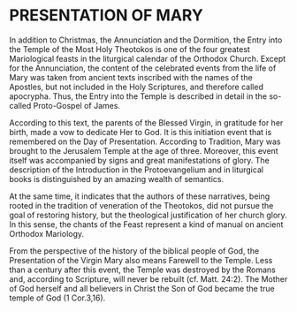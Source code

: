 # PRESENTATION OF MARY

In addition to Christmas, the Annunciation and the Dormition, the Entry into the Temple of the Most Holy Theotokos is one of the four greatest Mariological feasts in the liturgical calendar of the Orthodox Church. Except for the Annunciation, the content of the celebrated events from the life of Mary was taken from ancient texts inscribed with the names of the Apostles, but not included in the Holy Scriptures, and therefore called apocrypha. Thus, the Entry into the Temple is described in detail in the so-called Proto-Gospel of James.

According to this text, the parents of the Blessed Virgin, in gratitude for her birth, made a vow to dedicate Her to God. It is this initiation event that is remembered on the Day of Presentation. According to Tradition, Mary was brought to the Jerusalem Temple at the age of three. Moreover, this event itself was accompanied by signs and great manifestations of glory. The description of the Introduction in the Protoevangelium and in liturgical books is distinguished by an amazing wealth of semantics.

At the same time, it indicates that the authors of these narratives, being rooted in the tradition of veneration of the Theotokos, did not pursue the goal of restoring history, but the theological justification of her church glory. In this sense, the chants of the Feast represent a kind of manual on ancient Orthodox Mariology.

From the perspective of the history of the biblical people of God, the Presentation of the Virgin Mary also means Farewell to the Temple. Less than a century after this event, the Temple was destroyed by the Romans and, according to Scripture, will never be rebuilt (cf. Matt. 24:2). The Mother of God herself and all believers in Christ the Son of God became the true temple of God (1 Cor.3,16).
